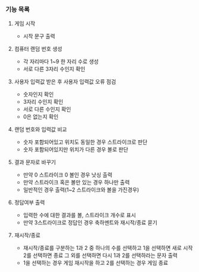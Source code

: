 ### 기능 목록
1. 게임 시작
   - 시작 문구 출력

2. 컴퓨터 랜덤 번호 생성
   - 각 자리마다 1~9 한 자리 수로 생성
   - 서로 다른 3자리 수인지 확인

3. 사용자 입력값 받은 후 사용자 입력값 오류 점검
   - 숫자인지 확인
   - 3자리 수인지 확인
   - 서로 다른 수인지 확인
   - 0은 없는지 확인

4. 랜덤 번호와 입력값 비교
   - 숫자 포함되어있고 위치도 동일한 경우 스트라이크로 판단
   - 숫자 포함되어있지만 위치가 다른 경우 볼로 판단

5. 결과 문자로 바꾸기
   - 만약 0 스트라이크 0 볼인 경우 낫싱 출력
   - 만약 스트라이크 혹은 볼만 있는 경우 하나만 출력
   - 일반적인 경우 출력(1~2 스트라이크와 볼을 가진경우)

6. 정답여부 출력
   - 입력한 수에 대한 결과를 볼, 스트라이크 개수로 표시
   - 만약 3스트라이크로 정답인 경우 축하멘트와 재시작/종료 묻기

7. 재시작/종료
   - 재시작/종료를 구분하는 1과 2 중 하나의 수를 선택하고 1을 선택하면 새로 시작 2를 선택하면 종료 그 외를 선택하면 다시 1과 2를 선택하라는 문자 출력
   - 1을 선택하는 경우 게임 재시작을 하고 2를 선택하는 경우 게임 종료
